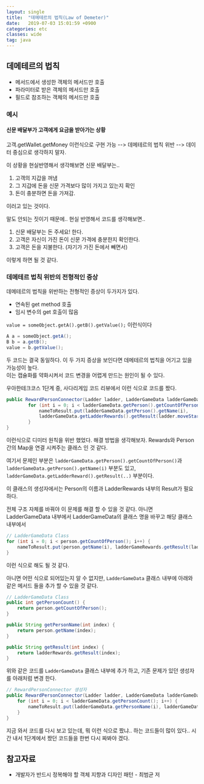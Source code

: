 ```yaml
---
layout: single
title:  "데메테르의 법칙(Law of Demeter)"
date:   2019-07-03 15:01:59 +0900
categories: etc
classes: wide
tag: java
---
```


## 데메테르의 법칙

- 메서드에서 생성한 객체의 메서드만 호출
- 파라미터로 받은 객체의 메서드만 호출
- 필드로 참조하는 객체의 메서드만 호출

### 예시

#### 신문 배달부가 고객에게 요금을 받아가는 상황

고객.getWallet.getMoney 이런식으로 구현 가능 --> 데메테르의 법칙 위반 --> 데이터 중심으로 생각하지 말자.

이 상황을 현실반영해서 생각해보면 신문 배달부는..

1. 고객의 지갑을 꺼냄
2. 그 지갑에 돈을 신문 가격보다 많이 가지고 있는지 확인
3. 돈이 충분하면 돈을 가져감.
  
이러고 있는 것이다.

말도 안되는 짓이기 때문에.. 현실 반영해서 코드를 생각해보면..

1. 신문 배달부는 돈 주세요! 한다.
2. 고객은 자신이 가진 돈이 신문 가격에 충분한지 확인한다.
3. 고객은 돈을 지불한다. (자기가 가진 돈에서 빼면서)  

이렇게 하면 될 것 같다.

### 데메테르 법칙 위반의 전형적인 증상

데메테르의 법칙을 위반하는 전형적인 증상이 두가지가 있다.

- 연속된 get method 호출
- 임시 변수의 get 호출이 많음

`value = someObject.getA().getB().getValue();` 이런식이다

```java
A a = someObject.getA();
B b = a.getB();
value = b.getValue();
```

두 코드는 결국 동일하다. 이 두 가지 증상을 보인다면 데메테르의 법칙을 어기고 있을 가능성이 높다.  
이는 캡슐화를 약화시켜서 코드 변경을 어렵게 만드는 원인이 될 수 있다.

우아한테크코스 1단계 중, 사다리게임 코드 리뷰에서 이런 식으로 코드를 짰다.

```java
public RewardPersonConnector(Ladder ladder, LadderGameData ladderGameData) {
        for (int i = 0; i < ladderGameData.getPerson().getCountOfPerson(); i++) {
            nameToResult.put(ladderGameData.getPerson().getName(i),
            ladderGameData.getLadderRewards().getResult(ladder.moveStartToEnd(i + 1) - 1));
        }
}
```

이런식으로 디미터 원칙을 위반 했었다. 해결 방법을 생각해보자. Rewards와 Person간의 Map을 연결 시켜주는 클래스 인 것 같다.

여기서 문제인 부분은 `ladderGameData.getPerson().getCountOfPerson()`과 `ladderGameData.getPerson().getName(i)` 부분도 있고, `ladderGameData.getLadderReward().getResult(..)` 부분이다.

이 클래스의 생성자에서는 Person의 이름과 LadderRewards 내부의 Result가 필요하다.  

전체 구조 자체를 바꿔야 이 문제를 해결 할 수 있을 것 같다. 아니면 LadderGameData 내부에서 LadderGameData의 클래스 명을 바꾸고 해당 클래스 내부에서

```java
// LadderGameData Class
for (int i = 0; i < person.getCountOfPerson(); i++) {
    nameToResult.put(person.getName(i), ladderGameRewards.getResult(ladder.moveStartToEnd(i + 1) - 1));
}
```

이런 식으로 해도 될 것 같다.

아니면 어떤 식으로 되어있는지 알 수 없지만, `LadderGameData` 클래스 내부에 아래와 같은 메서드 들을 추가 할 수 있을 것 같다.

```java
// LadderGameData Class
public int getPersonCount() {
    return person.getCountOfPerson();
}

public String getPersonName(int index) {
    return person.getName(index);
}

public String getResult(int index) {
    return ladderRewards.getResult(index);
}
```

위와 같은 코드를 `LadderGameData` 클래스 내부에 추가 하고, 기존 문제가 있던 생성자를 아래처럼 변경 한다.

```java
// RewardPersonConnector 생성자
public RewardPersonConnector(Ladder ladder, LadderGameData ladderGameData) {
    for (int i = 0; i < ladderGameData.getPersonCount(); i++) {
        nameToResult.put(ladderGameData.getPersonName(i), ladderGameData.getResult(ladder.moveStartToEnd(i + 1) - 1));
    }
}
```

지금 와서 코드를 다시 보고 있는데, 뭐 이런 식으로 짰냐.. 하는 코드들이 많이 있다.. 시간 내서 1단계에서 짰던 코드들을 한번 다시 짜봐야 겠다.

## 참고자료

- 개발자가 반드시 정복해야 할 객체 지향과 디자인 패턴 - 최범균 저
